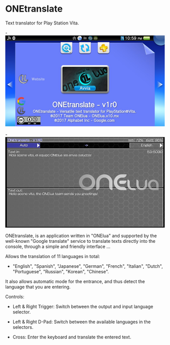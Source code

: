 # ONEtranslate
Text translator for Play Station Vita.

-![header](shot_1.jpg)

-![header](shot_2.jpg)

ONEtranslate, is an application written in "ONElua" and supported by the well-known "Google translate" service to translate texts directly into the console, through a simple and friendly interface ...

Allows the translation of 11 languages in total:
  - "English", "Spanish", "Japanese", "German", "French", "Italian", "Dutch", "Portuguese", "Russian", "Korean", "Chinese".

It also allows automatic mode for the entrance, and thus detect the language that you are entering.

Controls:
- Left & Right Trigger: Switch between the output and input language selector.

- Left & Right D-Pad: Switch between the available languages in the selectors.

- Cross: Enter the keyboard and translate the entered text.
